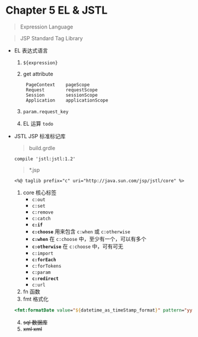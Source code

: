 # Chapter 5 EL & JSTL

> Expression Language

> JSP Standard Tag Library

- EL 表达式语言
  1. `${expression}`
  2. get attribute

      ```
       PageContext    pageScope
       Request        requestScope
       Session        sessionScope
       Application    applicationScope
      ```
  3. `param.request_key`
  4. EL 运算 `todo`

- JSTL JSP 标准标记库

  > build.grdle

  ```
  compile 'jstl:jstl:1.2'
  ```

  > *.jsp

  ```
  <%@ taglib prefix="c" uri="http://java.sun.com/jsp/jstl/core" %>
  ```

  1. core 核心标签
      - `c:out`
      - `c:set`
      - `c:remove`
      - `c:catch`
      - **`c:if`**
      - **`c:choose`** 用来包含 `c:when` 或 `c:otherwise`
      - **`c:when`** 在 `c:choose` 中，至少有一个，可以有多个
      - **`c:otherwise`** 在 `c:choose` 中，可有可无
      - `c:import`
      - **`c:forEach`**
      - `c:forTokens`
      - `c:param`
      - **`c:redirect`**
      - `c:url`
  2. fn 函数
  3. fmt 格式化

    ```jsp
    <fmt:formatDate value="${datetime_as_timeStamp_format}" pattern="yyyy-MM-dd HH:mm:ss"/>
    ```

  4. ~~sql 数据库~~
  5. ~~xml xml~~